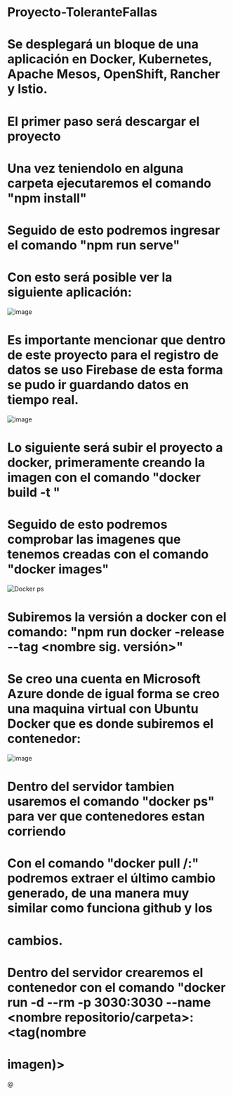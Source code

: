 # Proyecto-ToleranteFallas

# Se desplegará un bloque de una aplicación en Docker, Kubernetes, Apache Mesos, OpenShift, Rancher y Istio.
# El primer paso será descargar el proyecto
# Una vez teniendolo en alguna carpeta ejecutaremos el comando "npm install"
# Seguido de esto podremos ingresar el comando "npm run serve"

# Con esto será posible ver la siguiente aplicación:

![image](https://user-images.githubusercontent.com/62567797/205575562-7c1fde38-30b0-4c59-a76a-924c1cc4388b.png)

# Es importante mencionar que dentro de este proyecto para el registro de datos se uso Firebase de esta forma se pudo ir guardando datos en tiempo real.

![image](https://user-images.githubusercontent.com/62567797/205580479-8e2c5761-e9d5-45ce-9954-1e2319eb25c8.png)

# Lo siguiente será subir el proyecto a docker, primeramente creando la imagen con el comando "docker build -t <nombre>"
# Seguido de esto podremos comprobar las imagenes que tenemos creadas con el comando "docker images"

![Docker ps](https://user-images.githubusercontent.com/62567797/205580178-8fd1c6fd-8d17-41ba-8f7f-902c99300377.png)

# Subiremos la versión a docker con el comando: "npm run docker -release --tag <nombre sig. versión>"
# Se creo una cuenta en Microsoft Azure donde de igual forma se creo una maquina virtual con Ubuntu Docker que es donde subiremos el contenedor:

![image](https://user-images.githubusercontent.com/62567797/205580707-65c04861-26da-4851-b5ee-3b359da7ad87.png)

# Dentro del servidor tambien usaremos el comando "docker ps" para ver que contenedores estan corriendo
# Con el comando "docker pull <repositorio>/<carpeta>:<nombre imagen>" podremos extraer el último cambio generado, de una manera muy similar como funciona github y los
# cambios.

# Dentro del servidor crearemos el contenedor con el comando "docker run -d --rm -p 3030:3030 --name <nombre contenedor> <nombre repositorio/carpeta>:<tag(nombre 
# imagen)>

@
